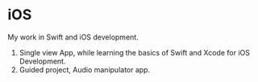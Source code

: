 # iOS
My work in Swift and iOS development.
1) Single view App, while learning the basics of Swift and Xcode for iOS Development.
2) Guided project, Audio manipulator app.
